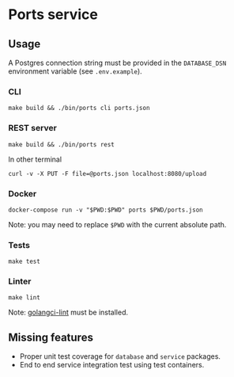 # Ports service

## Usage
A Postgres connection string must be provided in the `DATABASE_DSN` environment variable (see `.env.example`).

### CLI
`make build && ./bin/ports cli ports.json`

### REST server
`make build && ./bin/ports rest`

In other terminal

`curl -v -X PUT -F file=@ports.json localhost:8080/upload `

### Docker

`docker-compose run -v "$PWD:$PWD" ports $PWD/ports.json`

Note: you may need to replace `$PWD` with the current absolute path.

### Tests

`make test`

### Linter

`make lint`

Note: [golangci-lint](https://golangci-lint.run/usage/install/) must be installed.

## Missing features

* Proper unit test coverage for `database` and `service` packages.
* End to end service integration test using test containers.
